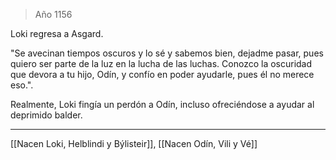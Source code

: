 > Año 1156

Loki regresa a Asgard.

"Se avecinan tiempos oscuros y lo sé y sabemos bien, dejadme pasar, pues quiero ser parte de la luz en la lucha de las luchas. Conozco la oscuridad que devora a tu hijo, Odín, y confío en poder ayudarle, pues él no merece eso.".

Realmente, Loki fingía un perdón a Odín, incluso ofreciéndose a ayudar al deprimido balder.

---

[[Nacen Loki, Helblindi y Býlisteir]], [[Nacen Odín, Vili y Vé]]